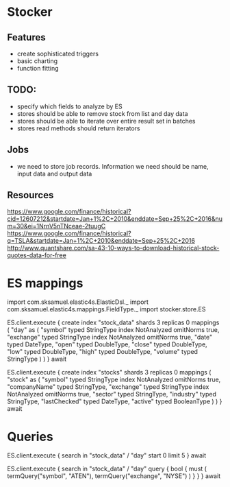 # Stocker

## Features
- create sophisticated triggers
- basic charting
- function fitting


## TODO:
- specify which fields to analyze by ES
- stores should be able to remove stock from list and day data
- stores should be able to iterate over entire result set in batches 
- stores read methods should return iterators

## Jobs
- we need to store job records. Information we need should be name, 
    input data and output data

## Resources
https://www.google.com/finance/historical?cid=12607212&startdate=Jan+1%2C+2010&enddate=Sep+25%2C+2016&num=30&ei=1NrnV5nTNceae-2tuugC
https://www.google.com/finance/historical?q=TSLA&startdate=Jan+1%2C+2010&enddate=Sep+25%2C+2016
http://www.quantshare.com/sa-43-10-ways-to-download-historical-stock-quotes-data-for-free

# ES mappings

import com.sksamuel.elastic4s.ElasticDsl._
import com.sksamuel.elastic4s.mappings.FieldType._
import stocker.store.ES

ES.client.execute {
    create index "stock_data" shards 3 replicas 0 mappings (
        "day" as (
            "symbol" typed StringType index NotAnalyzed omitNorms true,
            "exchange" typed StringType index NotAnalyzed omitNorms true,
            "date" typed DateType,
            "open" typed DoubleType,
            "close" typed DoubleType,
            "low" typed DoubleType,
            "high" typed DoubleType,
            "volume" typed StringType
        )
    )
} await

ES.client.execute {
    create index "stocks" shards 3 replicas 0 mappings (
        "stock" as (
            "symbol" typed StringType index NotAnalyzed omitNorms true,
            "companyName" typed StringType,
            "exchange" typed StringType index NotAnalyzed omitNorms true,
            "sector" typed StringType,
            "industry" typed StringType,
            "lastChecked" typed DateType,
            "active" typed BooleanType
        )
    )
} await

# Queries
ES.client.execute {
    search in "stock_data" / "day" start 0 limit 5
} await

ES.client.execute {
    search in "stock_data" / "day" query {
        bool {
            must (
                termQuery("symbol", "ATEN"),
                termQuery("exchange", "NYSE")
            )
        }
    }
} await